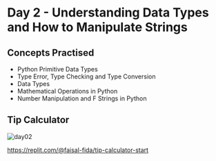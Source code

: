 # Day 2 - Understanding Data Types and How to Manipulate Strings

## Concepts Practised

- Python Primitive Data Types
- Type Error, Type Checking and Type Conversion
- Data Types
- Mathematical Operations in Python
- Number Manipulation and F Strings in Python

## Tip Calculator

![day02](https://user-images.githubusercontent.com/98851253/154178407-2fd555e2-2bdd-4a87-ad03-477e07cb307e.gif)

https://replit.com/@faisal-fida/tip-calculator-start
